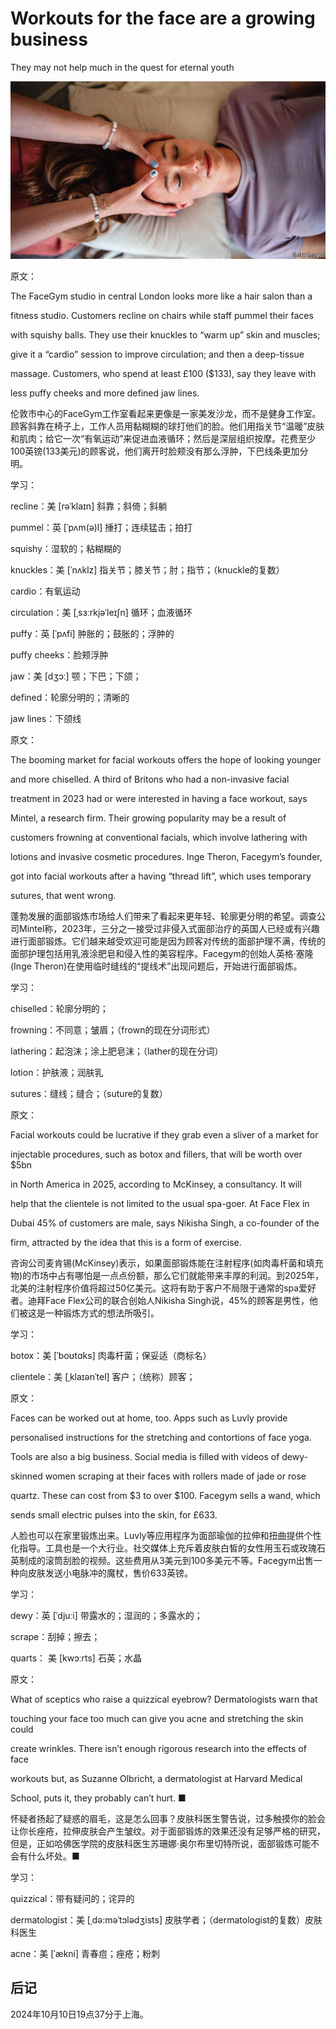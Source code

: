 # Workouts for the face are a growing business

They may not help much in the quest for eternal youth

![image-20241010192403280](./assets/image-20241010192403280.png)

原文：

The FaceGym studio in central London looks more like a hair salon than a

fitness studio. Customers recline on chairs while staff pummel their faces

with squishy balls. They use their knuckles to “warm up” skin and muscles;

give it a “cardio” session to improve circulation; and then a deep-tissue

massage. Customers, who spend at least £100 ($133), say they leave with

less puffy cheeks and more defined jaw lines.

伦敦市中心的FaceGym工作室看起来更像是一家美发沙龙，而不是健身工作室。顾客斜靠在椅子上，工作人员用黏糊糊的球打他们的脸。他们用指关节“温暖”皮肤和肌肉；给它一次“有氧运动”来促进血液循环；然后是深层组织按摩。花费至少100英镑(133美元)的顾客说，他们离开时脸颊没有那么浮肿，下巴线条更加分明。

学习：

recline：美 [rəˈklaɪn] 斜靠；斜倚；斜躺

pummel：英 [ˈpʌm(ə)l] 捶打；连续猛击；拍打

squishy：湿软的；粘糊糊的

knuckles：美 [ˈnʌklz] 指关节；膝关节；肘；指节；（knuckle的复数）

cardio：有氧运动

circulation：美 [ˌsɜːrkjəˈleɪʃn] 循环；血液循环

puffy：英 [ˈpʌfi] 肿胀的；鼓胀的；浮肿的

puffy cheeks：脸颊浮肿

jaw：美 [dʒɔː] 颚；下巴；下颌；

defined：轮廓分明的；清晰的

jaw lines：下颌线

原文：

The booming market for facial workouts offers the hope of looking younger

and more chiselled. A third of Britons who had a non-invasive facial

treatment in 2023 had or were interested in having a face workout, says

Mintel, a research firm. Their growing popularity may be a result of

customers frowning at conventional facials, which involve lathering with

lotions and invasive cosmetic procedures. Inge Theron, Facegym’s founder,

got into facial workouts after a having “thread lift”, which uses temporary

sutures, that went wrong.

蓬勃发展的面部锻炼市场给人们带来了看起来更年轻、轮廓更分明的希望。调查公司Mintel称，2023年，三分之一接受过非侵入式面部治疗的英国人已经或有兴趣进行面部锻炼。它们越来越受欢迎可能是因为顾客对传统的面部护理不满，传统的面部护理包括用乳液涂肥皂和侵入性的美容程序。Facegym的创始人英格·塞隆(Inge Theron)在使用临时缝线的“提线术”出现问题后，开始进行面部锻炼。

学习：

chiselled：轮廓分明的；

frowning：不同意；皱眉；（frown的现在分词形式）

lathering：起泡沫；涂上肥皂沫；（lather的现在分词）          

lotion：护肤液；润肤乳

sutures：缝线；缝合；（suture的复数）

原文：

Facial workouts could be lucrative if they grab even a sliver of a market for

injectable procedures, such as botox and fillers, that will be worth over $5bn

in North America in 2025, according to McKinsey, a consultancy. It will

help that the clientele is not limited to the usual spa-goer. At Face Flex in

Dubai 45% of customers are male, says Nikisha Singh, a co-founder of the

firm, attracted by the idea that this is a form of exercise.

咨询公司麦肯锡(McKinsey)表示，如果面部锻炼能在注射程序(如肉毒杆菌和填充物)的市场中占有哪怕是一点点份额，那么它们就能带来丰厚的利润。到2025年，北美的注射程序价值将超过50亿美元。这将有助于客户不局限于通常的spa爱好者。迪拜Face Flex公司的联合创始人Nikisha Singh说，45%的顾客是男性，他们被这是一种锻炼方式的想法所吸引。

学习：


botox：美 [ˈboʊtɑks] 肉毒杆菌；保妥适（商标名）

clientele：美 [ˌklaɪənˈtel] 客户；（统称）顾客；

原文：

Faces can be worked out at home, too. Apps such as Luvly provide

personalised instructions for the stretching and contortions of face yoga.

Tools are also a big business. Social media is filled with videos of dewy-

skinned women scraping at their faces with rollers made of jade or rose

quartz. These can cost from $3 to over $100. Facegym sells a wand, which

sends small electric pulses into the skin, for £633.

人脸也可以在家里锻炼出来。Luvly等应用程序为面部瑜伽的拉伸和扭曲提供个性化指导。工具也是一个大行业。社交媒体上充斥着皮肤白皙的女性用玉石或玫瑰石英制成的滚筒刮脸的视频。这些费用从3美元到100多美元不等。Facegym出售一种向皮肤发送小电脉冲的魔杖，售价633英镑。

学习：

dewy：英 [ˈdjuːi] 带露水的；湿润的；多露水的；

scrape：刮掉；擦去；

quarts： 美 [kwɔːrts] 石英；水晶

原文：

What of sceptics who raise a quizzical eyebrow? Dermatologists warn that

touching your face too much can give you acne and stretching the skin could

create wrinkles. There isn’t enough rigorous research into the effects of face

workouts but, as Suzanne Olbricht, a dermatologist at Harvard Medical

School, puts it, they probably can’t hurt. ■

怀疑者扬起了疑惑的眉毛，这是怎么回事？皮肤科医生警告说，过多触摸你的脸会让你长痤疮，拉伸皮肤会产生皱纹。对于面部锻炼的效果还没有足够严格的研究，但是，正如哈佛医学院的皮肤科医生苏珊娜·奥尔布里切特所说，面部锻炼可能不会有什么坏处。■

学习：

quizzical：带有疑问的；诧异的

dermatologist：美 [ˌdə:məˈtɔlədʒists] 皮肤学者；（dermatologist的复数）皮肤科医生

acne：美 [ˈækni] 青春痘；痤疮；粉刺



## 后记

2024年10月10日19点37分于上海。

